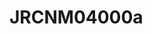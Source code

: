 <a name="material" />

# JRCNM04000a
<script type="application/ld+json">
  {
    "@context": "https://schema.org/",
    "@type": "ChemicalSubstance",
    "http://purl.org/dc/terms/conformsTo":
      {
        "@type": "CreativeWork",
        "@id": "https://bioschemas.org/profiles/ChemicalSubstance/0.4-RELEASE/"
      },
    "@id": "https://egonw.github.io/nanowiki/nanowiki393.html#material",
    "name": "JRCNM04000a",
    "sameAs": "http://127.0.0.1/mediawiki/index.php/Special:URIResolver/JRCNM04000a"
  }
</script>

